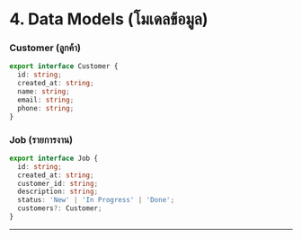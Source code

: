 # **4. Data Models (โมเดลข้อมูล)**

### **Customer (ลูกค้า)**
```ts
export interface Customer {
  id: string;
  created_at: string;
  name: string;
  email: string;
  phone: string;
}
```

### **Job (รายการงาน)**
```ts
export interface Job {
  id: string;
  created_at: string;
  customer_id: string;
  description: string;
  status: 'New' | 'In Progress' | 'Done';
  customers?: Customer;
}
```

---
